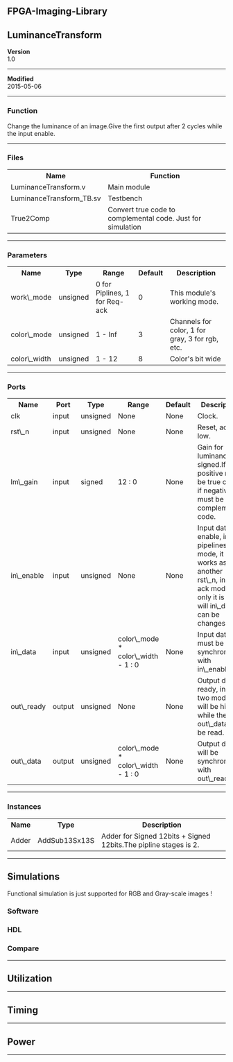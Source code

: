 ## FPGA-Imaging-Library


## LuminanceTransform


**Version**  
1.0  

***

**Modified**  
2015-05-06  

***

### Function
Change the luminance of an image.Give the first output after 2 cycles while the input enable.  

***

### Files

<table board = "3", width="100%">
<tr>
<th>Name</th>
<th>Function</th>
</tr>
<tr>
<td>LuminanceTransform.v</td>
<td>Main module</td>
</tr>
<tr>
<td>LuminanceTransform_TB.sv</td>
<td>Testbench</td>
</tr>
<tr>
<td>True2Comp</td>
<td>Convert true code to complemental code. Just for simulation</td>
</tr>
</table>

***

### Parameters

<table board = "3", width="100%">
<tr>
<th>Name</th>
<th>Type</th>
<th>Range</th>
<th>Default</th>
<th>Description</th>
</tr>
<tr>
<td>work\_mode</td>
<td>unsigned</td>
<td>0 for Piplines, 1 for Req-ack</td>
<td>0</td>
<td>This module's working mode.</td>
</tr>
<tr>
<td>color\_mode</td>
<td>unsigned</td>
<td>1 - Inf</td>
<td>3</td>
<td>Channels for color, 1 for gray, 3 for rgb, etc.</td>
</tr>
<tr>
<td>color\_width</td>
<td>unsigned</td>
<td>1 - 12</td>
<td>8</td>
<td>Color's bit wide</td>
</tr>
</table>

***

### Ports

<table board = "3", width="100%">
<tr>
<th>Name</th>
<th>Port</th>
<th>Type</th>
<th>Range</th>
<th>Default</th>
<th>Description</th>
</tr>
<tr>
<td>clk</td>
<td>input</td>
<td>unsigned</td>
<td>None</td>
<td>None</td>
<td>Clock.</td>
</tr>
<tr>
<td>rst\_n</td>
<td>input</td>
<td>unsigned</td>
<td>None</td>
<td>None</td>
<td>Reset, active low.</td>
</tr>
<tr>
<td>lm\_gain</td>
<td>input</td>
<td>signed</td>
<td>12 : 0</td>
<td>None</td>
<td>Gain for luminance, signed.If positive must be true code, if negative, must be complemental code.</td>
</tr>
<tr>
<td>in\_enable</td>
<td>input</td>
<td>unsigned</td>
<td>None</td>
<td>None</td>
<td>Input data enable, in pipelines mode, it works as another rst\_n, in req-ack mode, only it is high will in\_data can be changes.</td>
</tr>
<tr>
<td>in\_data</td>
<td>input</td>
<td>unsigned</td>
<td>color\_mode * color\_width - 1 : 0</td>
<td>None</td>
<td>Input data, it must be synchronous with in\_enable.</td>
</tr>
<tr>
<td>out\_ready</td>
<td>output</td>
<td>unsigned</td>
<td>None</td>
<td>None</td>
<td>Output data ready, in both two mode, it will be high while the out\_data can be read.</td>
</tr>
<tr>
<td>out\_data</td>
<td>output</td>
<td>unsigned</td>
<td>color\_mode * color\_width - 1 : 0</td>
<td>None</td>
<td>Output data, it will be synchronous with out\_ready.</td>
</tr>
</table>

***

### Instances

<table board = "3", width="100%">
<tr>
<th>Name</th>
<th>Type</th>
<th>Description</th>
</tr>
<tr>
<td>Adder</td>
<td>AddSub13Sx13S</td>
<td>Adder for Signed 12bits + Signed 12bits.The pipline stages is 2.</td>
</tr>
</table>

***

## Simulations
Functional simulation is just supported for RGB and Gray-scale images !

### Software


### HDL


### Compare





***

## Utilization



***

## Timing



***

## Power



***

